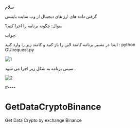 سلام 

گرفتن داده های ارز های دیجیتال از وب سایت بایننس

سوال: چگونه برنامه را اجرا کنم؟

جواب: 

ابتدا در مسیر برنامه کامند لاین را باز کنید و کامند زیر را وارد کنید :
python GUIrequest.py

![1](https://user-images.githubusercontent.com/61306250/136050245-3efd03f2-ff3e-4c30-9eed-dd778c346e1f.JPG)


سپس برنامه به شکل زیر اجرا می شود .

![2](https://user-images.githubusercontent.com/61306250/136050369-577d7fed-838c-4e55-8e25-31e977189352.JPG)

#----
# GetDataCryptoBinance
Get Data Crypto by exchange Binance
 
